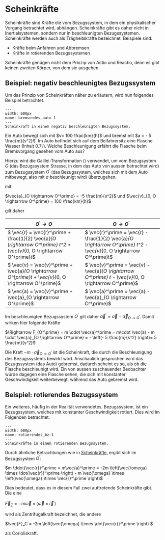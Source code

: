 # Scheinkräfte

Scheinkräfte sind Kräfte die vom Bezugssystem, in dem ein physikalischer Vorgang betrachtet wird, abhängen. Scheinkräfte gibt es daher nicht in Inertialsystemen, sondern nur in beschleunigten Bezugssystemen. Scheinkräfte werden auch als Trägheitskräfte bezeichnet, Beispiele sind:

* Kräfte beim Anfahren und Abbremsen
* Kräfte in rotierenden Bezugssystemen

Scheinkräfte genügen nicht dem Prinzip von Actio und Reactio, denn es gibt keinen zweiten Körper, von dem sie ausgehen.

## Beispiel: negativ beschleunigtes Bezugssystem

Um das Prinzip von Scheinkräften näher zu erläutern, wird nun folgendes Beispiel betrachtet.

```{figure} Bilder/bremsendes_auto.png
---
width: 600px
name: bremsendes_auto-1
---
Scheinkraft in einem negativ beschleunigten Bezugssystem.
 ```

Ein Auto bewegt sich mit $v= 100 \frac{km}{h}$ und bremst mit $a =  - 5 \frac{m}{s^2}$. Im Auto befindet sich auf dem Beifahrersitz eine Flasche Wasser (Inhalt $0.7 \, l$). Welche Beschleunigung erfährt die Flasche beim Bremsvorgang gesehen vom Auto aus?

Hierzu wird die Galilei-Transformation ([](../Koordinatensysteme/galilei.md)) verwendet, um vom Bezugsystem $O$ (das Bezugssystem Strasse, in dem das Auto von aussen betrachtet wird) zum Bezugssystem $O^\prime$ (das Bezugssystem, welches sich mit dem Auto mitbewegt, also mit $a$ beschleunigt wird) überzugehen. 

mit 

$\vec{a}_{O \rightarrow O^\prime} = -5 \frac{m}{s^2}$ und $\vec{v}_{0, O \rightarrow O^\prime} = 100 \frac{km}{h}$

gilt daher 

|$O^\prime \rightarrow O$|$O \rightarrow O^\prime$|
|-|-|
|$ \vec{r} = \vec{r}^\prime + \frac{1}{2} \vec{a}_{O \rightarrow O^\prime} t^2 + \vec{v}_{0, O \rightarrow O^\prime}t$|$ \vec{r}^\prime = \vec{r} - \frac{1}{2} \vec{a}_{O \rightarrow O^\prime} t^2 - \vec{v}_{0, O \rightarrow O^\prime}t$|
|$ \vec{v} = \vec{v}^\prime + \vec{a}_{O \rightarrow O^\prime}t + \vec{v}_{0, O \rightarrow O^\prime}$|$ \vec{v}^\prime = \vec{v} - \vec{a}_{O \rightarrow O^\prime} t - \vec{v}_{0, O \rightarrow O^\prime}$|
|$ \vec{a} = \vec{v}^\prime + \vec{a}_{O \rightarrow O^\prime}$|$ \vec{a}^\prime = \vec{a} - \vec{a}_{O \rightarrow O^\prime}$|

Im beschleunigten Bezugssystem $O^\prime$ gilt daher $\vec{a}^\prime = \vec{a} - \vec{a}_{O \rightarrow O^\prime}$. Damit wirken hier folgende Kräfte

$\Rightarrow F_{O^\prime} = m \cdot \vec{a}^\prime = m\cdot \vec{a} - m \cdot \vec{a}_{O \rightarrow O^\prime} = - \left(- 5 \frac{m}{s^2} \right)= 5 \frac{m}{s^2}$

Die Kraft $- m \cdot \vec{a}_{O \rightarrow O^\prime}$ ist die Scheinkraft, die durch die Beschleunigung des Bezugssystems bewirkt wird.
Anschaulich gesprochen wird das Bezugssystem (das Auto) gebremst, dadurch scheint es so, als ob die Flasche beschleunigt wird. Ein von aussen zuschauender Beobachter würde dagegen eine Flasche sehen, die sich mit konstanter Geschwindigkeit weiterbewegt, während das Auto gebremst wird. 

## Beispiel: rotierendes Bezugssystem

Ein weiteres, häufig in der Realität verwendetes, Bezugssystem, ist ein Bezugssystem, welches mit konstanter Geschwindigkeit rotiert. Dies wird im Folgenden betrachtet. 

```{figure} Bilder/rotierendes_bz.png
---
width: 600px
name: rotierendes_bz-1
---
Scheinkräfte in einem rotierenden Bezugssystem.
 ```

Durch ähnliche Betrachtungen wie in [Scheinkräfte](#beispiel-negativ-beschleunigtes-bezugssystem), ergibt sich im Bezugssystem $O^\prime$:

$m \ddot{\vec{r}}^\prime = m\vec{a}^\prime = -2m \left(\vec{\omega} \times \dot{\vec{r}}^\prime \right) - m \vec{\omega} \times \left(\vec{\omega} \times \vec{r}^\prime  \right)$

Dies bedeutet, dass es in diesem Fall zwei auftretende Scheinkräfte gibt. Die eine

$\vec{F}_Z = - m \vec{\omega} \times \left(\vec{\omega} \times \vec{r}^\prime  \right)$

wird als Zentrifugalkraft bezeichnet, die andere

$\vec{F}_C =  -2m \left(\vec{\omega} \times \dot{\vec{r}}^\prime \right) $

als Corioliskraft.